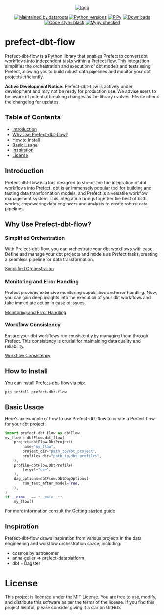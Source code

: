 <p align="center">
  <a href="https://datarootsio.github.io/prefect-dbt-flow"><img alt="logo" src="https://dataroots.io/assets/logo/logo-rainbow.png"></a>
</p>
<p align="center">
  <a href="https://dataroots.io"><img alt="Maintained by dataroots" src="https://dataroots.io/maintained-rnd.svg" /></a>
  <a href="https://pypi.org/project/prefect-dbt-flow/"><img alt="Python versions" src="https://img.shields.io/pypi/pyversions/prefect-dbt-flow" /></a>
  <a href="https://pypi.org/project/prefect-dbt-flow/"><img alt="PiPy" src="https://img.shields.io/pypi/v/prefect-dbt-flow" /></a>
  <a href="https://pepy.tech/project/prefect-dbt-flow"><img alt="Downloads" src="https://pepy.tech/badge/prefect-dbt-flow" /></a>
  <a href="https://github.com/psf/black"><img alt="Code style: black" src="https://img.shields.io/badge/code%20style-black-000000.svg" /></a>
  <a href="http://mypy-lang.org/"><img alt="Mypy checked" src="https://img.shields.io/badge/mypy-checked-1f5082.svg" /></a>
  <!-- <a href="https://pepy.tech/project/prefect-dbt-flow"><img alt="Codecov" src="https://codecov.io/github/datarootsio/databooks/main/graph/badge.svg" /></a>
  <a href="https://github.com/datarootsio/databooks/actions"><img alt="test" src="https://github.com/datarootsio/databooks/actions/workflows/test.yml/badge.svg" /></a> -->
</p>

# prefect-dbt-flow
Prefect-dbt-flow is a Python library that enables Prefect to convert dbt workflows into independent tasks within a Prefect flow. This integration simplifies the orchestration and execution of dbt models and tests using Prefect, allowing you to build robust data pipelines and monitor your dbt projects efficiently.

**Active Development Notice:** Prefect-dbt-flow is actively under development and may not be ready for production use. We advise users to be aware of potential breaking changes as the library evolves. Please check the changelog for updates.

## Table of Contents
- [Introduction](#introduction)
- [Why Use Prefect-dbt-flow?](#why-use-prefect-dbt-flow)
- [How to Install](#how-to-install)
- [Basic Usage](#basic-usage)
- [Inspiration](#inspiration)
- [License](#license)

## Introduction
Prefect-dbt-flow is a tool designed to streamline the integration of dbt workflows into Prefect. dbt is an immensely popular tool for building and testing data transformation models, and Prefect is a versatile workflow management system. This integration brings together the best of both worlds, empowering data engineers and analysts to create robust data pipelines.

## Why Use Prefect-dbt-flow?
### Simplified Orchestration
With Prefect-dbt-flow, you can orchestrate your dbt workflows with ease. Define and manage your dbt projects and models as Prefect tasks, creating a seamless pipeline for data transformation.

[Simplified Orchestration]()

### Monitoring and Error Handling
Prefect provides extensive monitoring capabilities and error handling. Now, you can gain deep insights into the execution of your dbt workflows and take immediate action in case of issues.

[Monitoring and Error Handling]()

### Workflow Consistency
Ensure your dbt workflows run consistently by managing them through Prefect. This consistency is crucial for maintaining data quality and reliability.

[Workflow Consistency]()

## How to Install
You can install Prefect-dbt-flow via pip:
```shell
pip install prefect-dbt-flow
```
## Basic Usage
Here's an example of how to use Prefect-dbt-flow to create a Prefect flow for your dbt project:
```python
import prefect_dbt_flow as dbtFlow
my_flow = dbtFlow.dbt_flow(
    project=dbtFlow.DbtProject(
        name="my_flow",
        project_dir="path_to/dbt_project",
        profiles_dir="path_to/dbt_profiles",
    ),
    profile=dbtFlow.DbtProfile(
        target="dev",
    ),
    dag_options=dbtFlow.DbtDagOptions(
        run_test_after_model=True,
    ),
)
if __name__ == "__main__":
    my_flow()
```
For more information consult the [Getting started guide](GETTING_STARTED.md)

## Inspiration
Prefect-dbt-flow draws inspiration from various projects in the data engineering and workflow orchestration space, including:
- cosmos by astronomer
- anna-geller => prefect-dataplatform
- dbt + Dagster

# License
This project is licensed under the MIT License. You are free to use, modify, and distribute this software as per the terms of the license. If you find this project helpful, please consider giving it a star on GitHub.